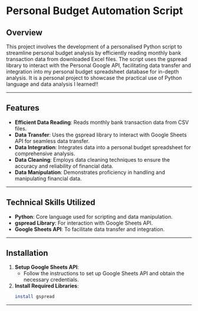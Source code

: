 # Personal Budget Automation Script

## Overview

This project involves the development of a personalised Python script to streamline personal budget analysis by efficiently reading monthly bank transaction data from downloaded Excel files. 
The script uses the gspread library to interact with the Personal Google API, facilitating data transfer and integration into my personal budget spreadsheet database for in-depth analysis. 
It is a personal project to showcase the practical use of Python language and data analysis I learned!!

---

## Features

- **Efficient Data Reading**: Reads monthly bank transaction data from CSV files.
- **Data Transfer**: Uses the gspread library to interact with Google Sheets API for seamless data transfer.
- **Data Integration**: Integrates data into a personal budget spreadsheet for comprehensive analysis.
- **Data Cleaning**: Employs data cleaning techniques to ensure the accuracy and reliability of financial data.
- **Data Manipulation**: Demonstrates proficiency in handling and manipulating financial data.

---

## Technical Skills Utilized

- **Python**: Core language used for scripting and data manipulation.
- **gspread Library**: For interaction with Google Sheets API.
- **Google Sheets API**: To facilitate data transfer and integration.

---

## Installation

1. **Setup Google Sheets API**:
    - Follow the instructions to set up Google Sheets API and obtain the necessary credentials.
2. **Install Required Libraries**:
    ```sh
    install gspread
    ```

---
